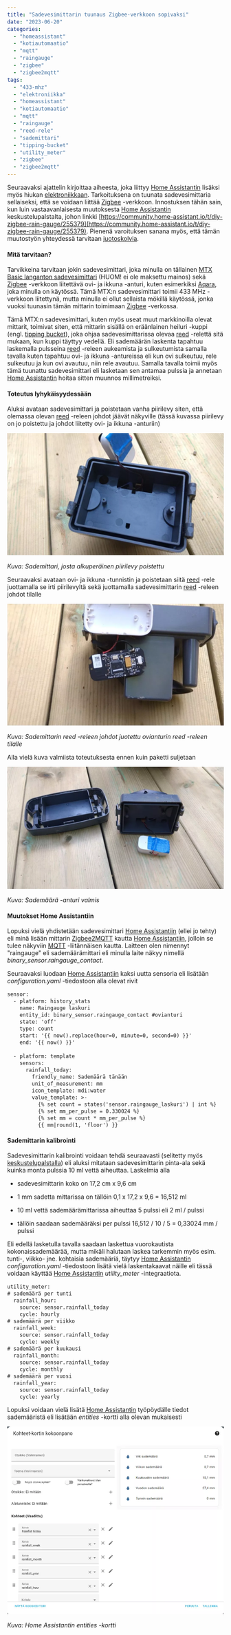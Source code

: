 ```yaml
---
title: "Sadevesimittarin tuunaus Zigbee-verkkoon sopivaksi"
date: "2023-06-20"
categories: 
  - "homeassistant"
  - "kotiautomaatio"
  - "mqtt"
  - "raingauge"
  - "zigbee"
  - "zigbee2mqtt"
tags: 
  - "433-mhz"
  - "elektroniikka"
  - "homeassistant"
  - "kotiautomaatio"
  - "mqtt"
  - "raingauge"
  - "reed-rele"
  - "sademittari"
  - "tipping-bucket"
  - "utility_meter"
  - "zigbee"
  - "zigbee2mqtt"
---
```


Seuraavaksi ajattelin kirjoittaa aiheesta, joka liittyy [Home Assistantin](https://www.home-assistant.io/) lisäksi myös hiukan [elektroniikkaan](https://fi.wikipedia.org/wiki/Elektroniikka). Tarkoituksena on tuunata sadevesimittaria sellaiseksi, että se voidaan liittää [Zigbee](https://fi.wikipedia.org/wiki/ZigBee) -verkkoon. Innostuksen tähän sain, kun luin vastaavanlaisesta muutoksesta [Home Assistantin](https://www.home-assistant.io/) keskustelupalstalta, johon linkki [https://community.home-assistant.io/t/diy-zigbee-rain-gauge/255379](https://community.home-assistant.io/t/diy-zigbee-rain-gauge/255379). Pienenä varoituksen sanana myös, että tämän muutostyön yhteydessä tarvitaan [juotoskolvia](https://fi.wikipedia.org/wiki/Juotin).

#### Mitä tarvitaan?

Tarvikkeina tarvitaan jokin sadevesimittari, joka minulla on tällainen [MTX Basic langanton sadevesimittari](https://www.motonet.fi/fi/tuote/8601352/MTX-Basic-langaton-sadevesimittari) (HUOM! ei ole maksettu mainos) sekä [Zigbee](https://fi.wikipedia.org/wiki/ZigBee) -verkkoon liitettävä ovi- ja ikkuna -anturi, kuten esimerkiksi [Aqara](https://www.aqara.com/eu/door_and_window_sensor.html), joka minulla on käytössä. Tämä MTX:n sadevesimittari toimii 433 MHz -verkkoon liitettynä, mutta minulla ei ollut sellaista mökillä käytössä, jonka vuoksi tuunasin tämän mittarin toimimaan [Zigbee](https://fi.wikipedia.org/wiki/ZigBee) -verkossa.

Tämä MTX:n sadevesimittari, kuten myös useat muut markkinoilla olevat mittarit, toimivat siten, että mittarin sisällä on eräänlainen heiluri -kuppi (engl. [tipping bucket](https://en.wikipedia.org/wiki/Rain_gauge#Tipping_bucket_rain_gauge)), joka ohjaa sadevesimittarissa olevaa [reed](https://fi.wikipedia.org/wiki/Rele#Reed-rele) -relettä sitä mukaan, kun kuppi täyttyy vedellä. Eli sademäärän laskenta tapahtuu laskemalla pulsseina [reed](https://fi.wikipedia.org/wiki/Rele#Reed-rele) -releen aukeamista ja sulkeutumista samalla tavalla kuten tapahtuu ovi- ja ikkuna -antureissa eli kun ovi sulkeutuu, rele sulkeutuu ja kun ovi avautuu, niin rele avautuu. Samalla tavalla toimii myös tämä tuunattu sadevesimittari eli lasketaan sen antamaa pulssia ja annetaan [Home Assistantin](https://www.home-assistant.io/) hoitaa sitten muunnos millimetreiksi.

#### Toteutus lyhykäisyydessään

Aluksi avataan sadevesimittari ja poistetaan vanha piirilevy siten, että olemassa olevan [reed](https://fi.wikipedia.org/wiki/Rele#Reed-rele) -releen johdot jäävät näkyville (tässä kuvassa piirilevy on jo poistettu ja johdot liitetty ovi- ja ikkuna -anturiin)

![](/images/sadevesimittarin-tuunaus-zigbee-verkkoon-sopivaksi/kuva1.webp)

_Kuva: Sademittari, josta alkuperäinen piirilevy poistettu_

Seuraavaksi avataan ovi- ja ikkuna -tunnistin ja poistetaan siitä [reed](https://fi.wikipedia.org/wiki/Rele#Reed-rele) -rele juottamalla se irti piirilevyltä sekä juottamalla sadevesimittarin [reed](https://fi.wikipedia.org/wiki/Rele#Reed-rele) -releen johdot tilalle  

![](/images/sadevesimittarin-tuunaus-zigbee-verkkoon-sopivaksi/kuva2.webp)

_Kuva: Sademittarin reed -releen johdot juotettu ovianturin reed -releen tilalle_

Alla vielä kuva valmiista toteutuksesta ennen kuin paketti suljetaan

![](/images/sadevesimittarin-tuunaus-zigbee-verkkoon-sopivaksi/kuva3.webp)

_Kuva: Sademäärä -anturi valmis_

#### Muutokset Home Assistantiin

Lopuksi vielä yhdistetään sadevesimittari [Home Assistantiin](https://www.home-assistant.io/) (ellei jo tehty) eli minä lisään mittarin [Zigbee2MQTT](https://www.zigbee2mqtt.io/) kautta [Home Assistantiin](https://www.home-assistant.io/), jolloin se tulee näkyviin [MQTT](https://mqtt.org/) -liitännäisen kautta. Laitteen olen nimennyt "raingauge" eli sademäärämittari eli minulla laite näkyy nimellä _binary\_sensor.raingauge\_contact_.

Seuraavaksi luodaan [Home Assistantiin](https://www.home-assistant.io/) kaksi uutta sensoria eli lisätään _configuration.yaml_ -tiedostoon alla olevat rivit

```
sensor:
  - platform: history_stats
    name: Raingauge laskuri
    entity_id: binary_sensor.raingauge_contact #ovianturi
    state: 'off'
    type: count
    start: '{{ now().replace(hour=0, minute=0, second=0) }}'
    end: '{{ now() }}'

  - platform: template
    sensors:
      rainfall_today:
        friendly_name: Sademäärä tänään
        unit_of_measurement: mm
        icon_template: mdi:water
        value_template: >-
          {% set count = states('sensor.raingauge_laskuri') | int %}
          {% set mm_per_pulse = 0.330024 %}
          {% set mm = count * mm_per_pulse %}
          {{ mm|round(1, 'floor') }}
```

#### Sademittarin kalibrointi

Sadevesimittarin kalibrointi voidaan tehdä seuraavasti (selitetty myös [keskustelupalstalla](https://community.home-assistant.io/t/diy-zigbee-rain-gauge/255379)) eli aluksi mitataan sadevesimittarin pinta-ala sekä kuinka monta pulssia 10 ml vettä aiheuttaa. Laskelmia alla

- sadevesimittarin koko on 17,2 cm x 9,6 cm

- 1 mm sadetta mittarissa on tällöin 0,1 x 17,2 x 9,6 = 16,512 ml

- 10 ml vettä sademäärämittarissa aiheuttaa 5 pulssi eli 2 ml / pulssi

- tällöin saadaan sademääräksi per pulssi 16,512 / 10 / 5 = 0,33024 mm / pulssi

Eli edellä lasketulla tavalla saadaan laskettua vuorokautista kokonaissademäärää, mutta mikäli halutaan laskea tarkemmin myös esim. tunti-, viikko- jne. kohtaisia sademääriä, täytyy [Home Assistantin](https://www.home-assistant.io/) _configuration.yaml_ -tiedostoon lisätä vielä laskentakaavat näille eli tässä voidaan käyttää [Home Assistantin](https://www.home-assistant.io/integrations/utility_meter/) _utility\_meter_ -integraatiota.

```
utility_meter:
# sademäärä per tunti
  rainfall_hour:
    source: sensor.rainfall_today
    cycle: hourly
# sademäärä per viikko
  rainfall_week:
    source: sensor.rainfall_today
    cycle: weekly
# sademäärä per kuukausi
  rainfall_month:
    source: sensor.rainfall_today
    cycle: monthly
# sademäärä per vuosi
  rainfall_year:
    source: sensor.rainfall_today
    cycle: yearly
```

Lopuksi voidaan vielä lisätä [Home Assistantin](https://www.home-assistant.io/) työpöydälle tiedot sademääristä eli lisätään _entities_ -kortti alla olevan mukaisesti

![](/images/sadevesimittarin-tuunaus-zigbee-verkkoon-sopivaksi/kuva4.webp)

_Kuva: Home Assistantin entities -kortti_

